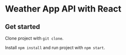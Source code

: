 # Weather App API with React

## Get started

Clone project with `git clone`.

Install `npm install` and run project with `npm start`.
